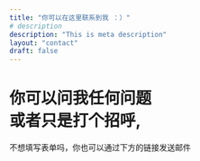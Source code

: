 ```yaml
---
title: "你可以在这里联系到我 ：）"
# description
description: "This is meta description"
layout: "contact"
draft: false
---
```


# 你可以问我任何问题 <br> 或者只是打个招呼,

不想填写表单吗，你也可以通过下方的链接发送邮件